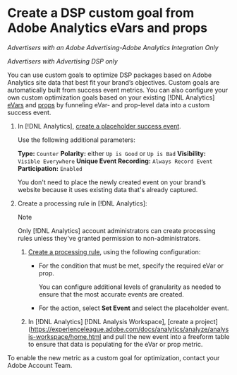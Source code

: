 # Create a DSP custom goal from Adobe Analytics eVars and props

<!-- single "an eVar or prop?" -->

<!-- not using original title: Optimize Adobe Advertising DSP Campaigns With Analytics eVars and Props -->

*Advertisers with an Adobe Advertising-Adobe Analytics Integration Only*

*Advertisers with Advertising DSP only* <!-- Is this for DSP only, or also for Search? If Search also, then change all language below. -->

You can use custom goals to optimize DSP packages based on Adobe Analytics site data that best fit your brand’s objectives. Custom goals are automatically built from success event metrics.<!-- dimensions aren't conversions or site engagement metrics, are they?? --> You can also configure your own custom optimization goals based on your existing [!DNL Analytics] [eVars](https://experienceleague.adobe.com/docs/analytics/components/dimensions/evar.html) and [props](https://experienceleague.adobe.com/docs/analytics/components/dimensions/prop.html) by funneling eVar- and prop-level data into a custom success event.

<!--If you need assistance, contact adcloud_support@adobe.com.-->
<!-- Do we want to offer that? Shouldn't they just talk to their Account Team? -->

1. In [!DNL Analytics], [create a placeholder success event](https://experienceleague.adobe.com/docs/analytics/admin/admin-tools/manage-report-suites/edit-report-suite/conversion-variables/success-events/success-event.html?lang=en).

   Use the following additional parameters:
   
   **Type:** `Counter`
   **Polarity:**  either `Up is Good` or `Up is Bad`
   **Visibility:** `Visible Everywhere`
   **Unique Event Recording:** `Always Record Event`
   **Participation:** `Enabled`

   You don't need to place the newly created event on your brand’s website because it uses existing data that's already captured.

1. Create a processing rule in [!DNL Analytics]:

   >[!NOTE]
   >
   >Only [!DNL Analytics] account administrators can create processing rules unless they've granted permission to non-administrators.

   1. [Create a processing rule](https://experienceleague.adobe.com/docs/analytics/admin/admin-tools/manage-report-suites/edit-report-suite/report-suite-general/c-processing-rules/c-processing-rules-configuration/t-processing-rules.html?lang=en), using the following configuration:

      * For the condition that must be met, specify the required eVar or prop. <!-- only one, or can you use multiple? -->
   
        You can configure additional levels of granularity as needed to ensure that the most accurate events are created.
     
      * For the action, select **Set Event** and select the placeholder event.

   1. In [!DNL Analytics] [!DNL Analysis Workspace], [create a project](https://experienceleague.adobe.com/docs/analytics/analyze/analysis-workspace/home.html and pull the new event into a freeform table to ensure that data is populating for the eVar or prop metric. 

To enable the new metric as a custom goal for optimization, contact your Adobe Account Team.<!-- Are the metrics automatically available as custom goals in Search, or does something have to be done on the backend to enable them? -->

